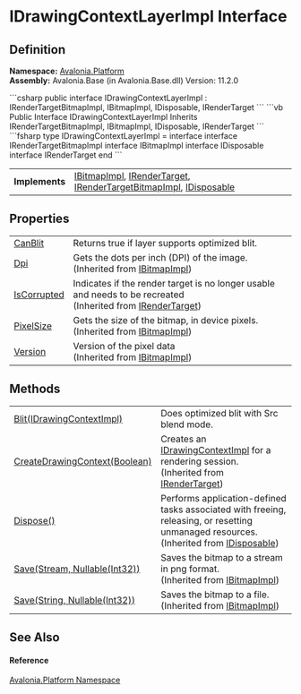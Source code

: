 # IDrawingContextLayerImpl Interface




## Definition
**Namespace:** <a href="N_Avalonia_Platform">Avalonia.Platform</a>  
**Assembly:** Avalonia.Base (in Avalonia.Base.dll) Version: 11.2.0

<Tabs groupId="api-code-preview">
<TabItem value="csharp" label="C#">
```csharp
public interface IDrawingContextLayerImpl : IRenderTargetBitmapImpl, 
	IBitmapImpl, IDisposable, IRenderTarget
```
</TabItem>
<TabItem value="vb" label="VB">
```vb
Public Interface IDrawingContextLayerImpl
	Inherits IRenderTargetBitmapImpl, IBitmapImpl, IDisposable, IRenderTarget
```
</TabItem>
<TabItem value="fsharp" label="F#">
```fsharp
type IDrawingContextLayerImpl = 
    interface
        interface IRenderTargetBitmapImpl
        interface IBitmapImpl
        interface IDisposable
        interface IRenderTarget
    end
```
</TabItem>
</Tabs>

<table>
<tr><td><strong>Implements</strong></td><td><a href="T_Avalonia_Platform_IBitmapImpl">IBitmapImpl</a>, <a href="T_Avalonia_Platform_IRenderTarget">IRenderTarget</a>, <a href="T_Avalonia_Platform_IRenderTargetBitmapImpl">IRenderTargetBitmapImpl</a>, <a href="https://learn.microsoft.com/dotnet/api/system.idisposable" target="_blank" rel="noopener noreferrer">IDisposable</a></td></tr>
</table>



## Properties
<table>
<tr>
<td><a href="P_Avalonia_Platform_IDrawingContextLayerImpl_CanBlit">CanBlit</a></td>
<td>Returns true if layer supports optimized blit.</td>
</tr>
<tr>
<td><a href="P_Avalonia_Platform_IBitmapImpl_Dpi">Dpi</a></td>
<td>Gets the dots per inch (DPI) of the image.<br />(Inherited from <a href="T_Avalonia_Platform_IBitmapImpl">IBitmapImpl</a>)</td>
</tr>
<tr>
<td><a href="P_Avalonia_Platform_IRenderTarget_IsCorrupted">IsCorrupted</a></td>
<td>Indicates if the render target is no longer usable and needs to be recreated<br />(Inherited from <a href="T_Avalonia_Platform_IRenderTarget">IRenderTarget</a>)</td>
</tr>
<tr>
<td><a href="P_Avalonia_Platform_IBitmapImpl_PixelSize">PixelSize</a></td>
<td>Gets the size of the bitmap, in device pixels.<br />(Inherited from <a href="T_Avalonia_Platform_IBitmapImpl">IBitmapImpl</a>)</td>
</tr>
<tr>
<td><a href="P_Avalonia_Platform_IBitmapImpl_Version">Version</a></td>
<td>Version of the pixel data<br />(Inherited from <a href="T_Avalonia_Platform_IBitmapImpl">IBitmapImpl</a>)</td>
</tr>
</table>

## Methods
<table>
<tr>
<td><a href="M_Avalonia_Platform_IDrawingContextLayerImpl_Blit">Blit(IDrawingContextImpl)</a></td>
<td>Does optimized blit with Src blend mode.</td>
</tr>
<tr>
<td><a href="M_Avalonia_Platform_IRenderTarget_CreateDrawingContext">CreateDrawingContext(Boolean)</a></td>
<td>Creates an <a href="T_Avalonia_Platform_IDrawingContextImpl">IDrawingContextImpl</a> for a rendering session.<br />(Inherited from <a href="T_Avalonia_Platform_IRenderTarget">IRenderTarget</a>)</td>
</tr>
<tr>
<td><a href="https://learn.microsoft.com/dotnet/api/system.idisposable.dispose" target="_blank" rel="noopener noreferrer">Dispose()</a></td>
<td>Performs application-defined tasks associated with freeing, releasing, or resetting unmanaged resources.<br />(Inherited from <a href="https://learn.microsoft.com/dotnet/api/system.idisposable" target="_blank" rel="noopener noreferrer">IDisposable</a>)</td>
</tr>
<tr>
<td><a href="M_Avalonia_Platform_IBitmapImpl_Save">Save(Stream, Nullable(Int32))</a></td>
<td>Saves the bitmap to a stream in png format.<br />(Inherited from <a href="T_Avalonia_Platform_IBitmapImpl">IBitmapImpl</a>)</td>
</tr>
<tr>
<td><a href="M_Avalonia_Platform_IBitmapImpl_Save_1">Save(String, Nullable(Int32))</a></td>
<td>Saves the bitmap to a file.<br />(Inherited from <a href="T_Avalonia_Platform_IBitmapImpl">IBitmapImpl</a>)</td>
</tr>
</table>

## See Also


#### Reference
<a href="N_Avalonia_Platform">Avalonia.Platform Namespace</a>  
